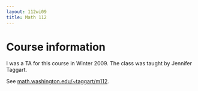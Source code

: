 ```yaml
---
layout: 112wi09
title: Math 112
---
```


# Course information

I was a TA for this course in Winter 2009.
The class was taught by Jennifer Taggart.

See
[math.washington.edu/\~taggart/m112](http://www.math.washington.edu/~taggart/m112).
